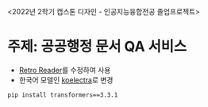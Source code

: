 <2022년 2학기 캡스톤 디자인 - 인공지능융합전공 졸업프로젝트>

# 주제: 공공행정 문서 QA 서비스

- [Retro Reader](https://github.com/cooelf/AwesomeMRC)를 수정하여 사용
- 한국어 모델인 [koelectra](https://huggingface.co/monologg/koelectra-base-v3-discriminator)로 변경

```pip install transformers==3.3.1```
